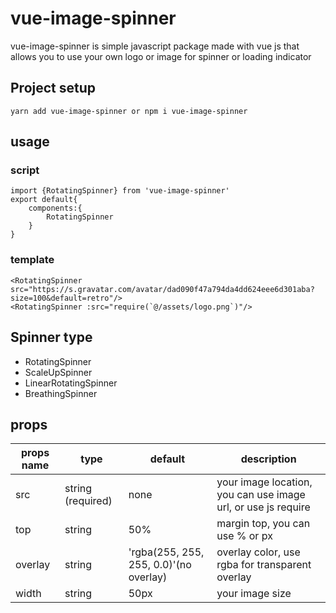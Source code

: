 # vue-image-spinner
vue-image-spinner is simple javascript package made with vue js that allows you to use your own logo or image for spinner or loading indicator

## Project setup
```
yarn add vue-image-spinner or npm i vue-image-spinner
```
## usage
### script
````
import {RotatingSpinner} from 'vue-image-spinner'
export default{
    components:{
        RotatingSpinner
    }
}
````

### template
````
<RotatingSpinner src="https://s.gravatar.com/avatar/dad090f47a794da4dd624eee6d301aba?size=100&default=retro"/>
<RotatingSpinner :src="require(`@/assets/logo.png`)"/>
````

## Spinner type

- RotatingSpinner
- ScaleUpSpinner
- LinearRotatingSpinner
- BreathingSpinner

## props

props name  | type | default | description
------------ | ------------ | ------------ | ------------
src  | string (required) | none | your image location, you can use image url, or use js require
top  | string | 50% | margin top, you can use % or px
overlay  | string | 'rgba(255, 255, 255, 0.0)'(no overlay) | overlay color, use rgba for transparent overlay
width  | string | 50px | your image size
